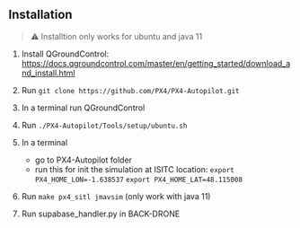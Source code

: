 ## Installation

> ⚠️ Installtion only works for ubuntu and java 11

1. Install QGroundControl: https://docs.qgroundcontrol.com/master/en/getting_started/download_and_install.html

2. Run `git clone https://github.com/PX4/PX4-Autopilot.git`

3. In a terminal run QGroundControl

4. Run `./PX4-Autopilot/Tools/setup/ubuntu.sh`

5. In a terminal
    * go to PX4-Autopilot folder
    * run this for init the simulation at ISITC location: 
        `export PX4_HOME_LON=-1.638537`
        `export PX4_HOME_LAT=48.115008`

6. Run `make px4_sitl jmavsim` (only work with java 11)

7. Run supabase_handler.py in BACK-DRONE

